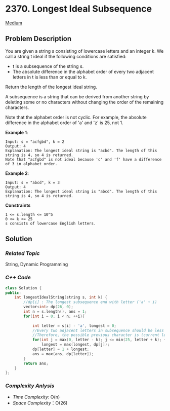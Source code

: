 # 2370. Longest Ideal Subsequence
[Medium](https://leetcode.com/problems/longest-ideal-subsequence/description/)

## Problem Description

You are given a string s consisting of lowercase letters and an integer k. We call a string t ideal if the following conditions are satisfied:

  - t is a subsequence of the string s.
  - The absolute difference in the alphabet order of every two adjacent letters in t is less than or equal to k.

Return the length of the longest ideal string.

A subsequence is a string that can be derived from another string by deleting some or no characters without changing the order of the remaining characters.

Note that the alphabet order is not cyclic. For example, the absolute difference in the alphabet order of 'a' and 'z' is 25, not 1.


**Example 1**:
```
Input: s = "acfgbd", k = 2
Output: 4
Explanation: The longest ideal string is "acbd". The length of this string is 4, so 4 is returned.
Note that "acfgbd" is not ideal because 'c' and 'f' have a difference of 3 in alphabet order.
```
**Example 2**:
```
Input: s = "abcd", k = 3
Output: 4
Explanation: The longest ideal string is "abcd". The length of this string is 4, so 4 is returned.
```

**Constraints**
```
1 <= s.length <= 10^5
0 <= k <= 25
s consists of lowercase English letters.
```

## Solution

### _Related Topic_
  String, Dynamic Programming

### _C++ Code_
```cpp
class Solution {
public:
    int longestIdealString(string s, int k) {
        //dp[i] : The longest subsequence end with letter ('a' + i)
        vector<int> dp(26, 0);
        int n = s.length(), ans = 1;
        for(int i = 0; i < n; ++i){
            
            int letter = s[i] - 'a', longest = 0;
            //Every two adjacent letters in subsequence should be less than or equal to k.
            //Therefore, the possible previous character is (current letter - k) ~ (current letter + k)
            for(int j = max(0, letter - k); j <= min(25, letter + k); ++j)
                longest = max(longest, dp[j]);
            dp[letter] = 1 + longest;
            ans = max(ans, dp[letter]);
        }
        return ans;
    }
};
```

### _Complexity Anlysis_
- _Time Complexity_: O(n)
- _Space Complexity_：O(26)
